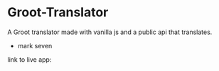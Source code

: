 # Groot-Translator

A Groot translator made with vanilla js and a public api that translates.

- mark seven 

link to live app: 
